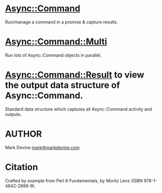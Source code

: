 [Async::Command](https://github.com/markldevine/raku-Async-Command/blob/main/doc/Async/Command.md)
================
Run/manage a command in a promise & capture results.

[Async::Command::Multi](https://github.com/markldevine/raku-Async-Command/blob/main/doc/Async/Command/Multi.md)
=======================
Run lots of Async::Command objects in parallel.

[Async::Command::Result](https://github.com/markldevine/raku-Async-Command/blob/main/doc/Async/Command/Result.md) to view the output data structure of Async::Command.
========================
Standard data structure which captures all Async::Command activity and outputs.

AUTHOR
======
Mark Devine <mark@markdevine.com>

Citation
========
Crafted by example from Perl 6 Fundamentals, by Moritz Lenz (ISBN 978-1-4842-2899-9).
